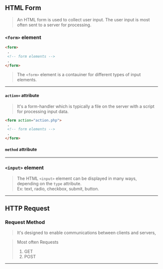 ## HTML Form
> An HTML form is used to collect user input. The user input is most often sent to a server for processing.
 
### `<form>` element
```html
<form>
 .
 <!-- form elements -->
 .
</form>
```
> The `<form>` element is a contauiner for different types of input elements.
 
---
 
#### `action=` attribute
> It's a form-handler which is typically a file on the server with a script for processing input data.
```html
<form action="action.php">
 .
 <!-- form elements -->
 .
</form>
```

#### `method` attribute
>

---
 
### `<input>` element
> The HTML `<input>` element can be displayed in many ways, depending on the `type` attribute. <br/>
> Ex: text, radio, checkbox, submit, button.

---

## HTTP Request
### Request Method
> It's designed to enable communications between clients and servers,

> Most often Requests
> 1. GET
> 2. POST

---
